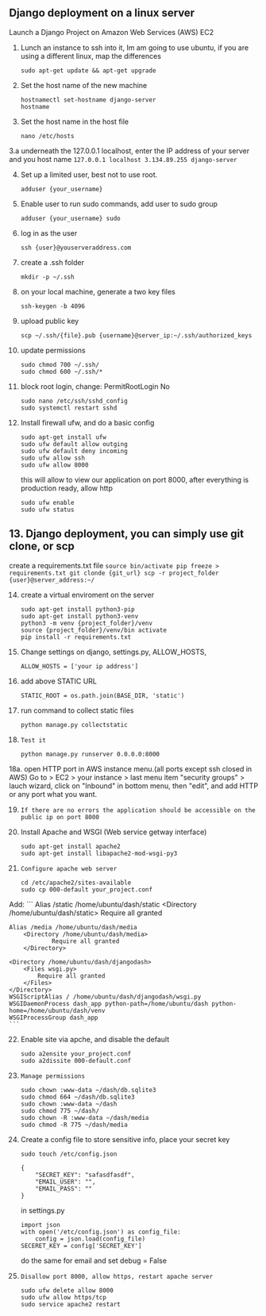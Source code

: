 ## Django deployment on a linux server
Launch a Django Project on Amazon Web Services (AWS) EC2

1. Lunch an instance to ssh into it, Im am going to use ubuntu, if you are using a different linux, map the differences
	```
	sudo apt-get update && apt-get upgrade
	```
  
2. Set the host name of the new machine
	```
	hostnamectl set-hostname django-server
  	hostname
	```
3. Set the host name in the host file
	```
	nano /etc/hosts
	``` 
3.a underneath the 127.0.0.1 localhost, enter the IP address of your server and you host name
	```
	127.0.0.1 localhost
	3.134.89.255 django-server
	```
	
4. Set up a limited user, best not to use root.
	```
	adduser {your_username}
	``` 
	
5. Enable user to run sudo commands, add user to sudo group
	```
	adduser {your_username} sudo
	``` 
	
6. log in as the user
	```
	ssh {user}@youserveraddress.com
	```
	
7. create a .ssh folder
	```
	mkdir -p ~/.ssh
	```
	
8. on your local machine, generate a two key files
	```
	ssh-keygen -b 4096
	```
	
9.  upload public key
	```
	scp ~/.ssh/{file}.pub {username}@server_ip:~/.ssh/authorized_keys
	```
	
10. update permissions
	```
	sudo chmod 700 ~/.ssh/
	sudo chmod 600 ~/.ssh/*
	```
	
11. block root login, change: PermitRootLogin No
	```
	sudo nano /etc/ssh/sshd_config
	sudo systemctl restart sshd
	```
	
12. Install firewall ufw, and do a basic config
	``` 
	sudo apt-get install ufw
	sudo ufw default allow outging
	sudo ufw default deny incoming
	sudo ufw allow ssh
	sudo ufw allow 8000
	```
	this will allow to view our application on port 8000, after everything is production ready, allow http
	```
	sudo ufw enable
	sudo ufw status
	```
## 13. Django deployment, you can simply use git clone, or scp
create a requirements.txt file
	```
	source bin/activate
	pip freeze > requirements.txt
	git clonde {git_url}
	scp -r project_folder {user}@server_address:~/
	```
	
14. create a virtual enviroment on the server
	```
	sudo apt-get install python3-pip
	sudo apt-get install python3-venv
	python3 -m venv {project_folder}/venv
	source {project_folder}/venv/bin activate
	pip install -r requirements.txt
	```
	
15. Change settings on django, settings.py, ALLOW_HOSTS,
	```
	ALLOW_HOSTS = ['your ip address']
	```
	
16. add above STATIC URL
	```
	STATIC_ROOT = os.path.join(BASE_DIR, 'static')
	```
	
17. run command to collect static files
	```
	python manage.py collectstatic
	```
	
18. 	Test it
	```
	python manage.py runserver 0.0.0.0:8000
	```
18a. 	open HTTP port in AWS instance menu.(all ports except ssh closed in AWS)
	Go to > EC2 > your instance > last menu item "security groups" > lauch wizard, 
	click on "Inbound" in bottom menu, then "edit", and add HTTP or any port what you want.
	
19. 	If there are no errors the application should be accessible on the public ip on port 8000

20.	Install Apache and WSGI (Web service getway interface)
	```
	sudo apt-get install apache2
	sudo apt-get install libapache2-mod-wsgi-py3
	```
21. 	Configure apache web server
	```
	cd /etc/apache2/sites-available
	sudo cp 000-default your_project.conf
	```
Add:
	```
	Alias /static /home/ubuntu/dash/static
	<Directory /home/ubuntu/dash/static>
		Require all granted
	</Directory>

	Alias /media /home/ubuntu/dash/media
        <Directory /home/ubuntu/dash/media>
                Require all granted
        </Directory>
		
	<Directory /home/ubuntu/dash/djangodash>
		<Files wsgi.py>
			Require all granted
		</Files>
	</Directory>
	WSGIScriptAlias / /home/ubuntu/dash/djangodash/wsgi.py
	WSGIDaemonProcess dash_app python-path=/home/ubuntu/dash python-home=/home/ubuntu/dash/venv
	WSGIProcessGroup dash_app
	```
22.	Enable site via apche, and disable the default
	```
	sudo a2ensite your_project.conf
	sudo a2dissite 000-default.conf
	```
23. 	Manage permissions
	```
	sudo chown :www-data ~/dash/db.sqlite3
	sudo chmod 664 ~/dash/db.sqlite3
	sudo chown :www-data ~/dash
	sudo chmod 775 ~/dash/
	sudo chown -R :www-data ~/dash/media
	sudo chmod -R 775 ~/dash/media
	```
24.	Create a config file to store sensitive info, place your secret key
	```
	sudo touch /etc/config.json
	```
	```
	{
		"SECRET_KEY": "safasdfasdf",
		"EMAIL_USER": "",
		"EMAIL_PASS": ""
	}
	```
	in settings.py
	```
	import json
	with open('/etc/config.json') as config_file:
		config = json.load(config_file)
	SECERET_KEY = config['SECRET_KEY']
	```
	do the same for email and set debug = False
	
25. 	Disallow port 8000, allow https, restart apache server
	```
	sudo ufw delete allow 8000
	sudo ufw allow https/tcp
	sudo service apache2 restart
	```
	
